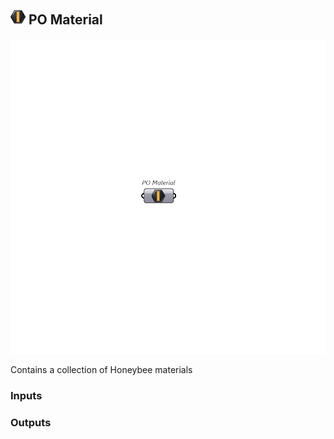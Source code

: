 ## ![PO Material](../../images/icons/PO_Material.png) PO Material

![PO Material](../../images/components/PO_Material.png)

Contains a collection of Honeybee materials

### Inputs

### Outputs

